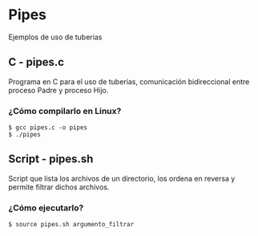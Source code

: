 # Pipes

Ejemplos de uso de tuberias

## C - pipes.c

Programa en C para el uso de tuberías, comunicación bidireccional entre proceso Padre y proceso Hijo.

### ¿Cómo compilarlo en Linux?
~~~
$ gcc pipes.c -o pipes
$ ./pipes
~~~ 
## Script - pipes.sh 

Script que lista los archivos de un directorio, los ordena en reversa y permite filtrar dichos archivos.

### ¿Cómo ejecutarlo?
~~~
$ source pipes.sh argumento_filtrar
~~~ 